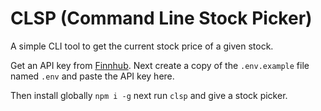 # CLSP (Command Line Stock Picker)

A simple CLI tool to get the current stock price of a given stock.

Get an API key from [Finnhub](https://finnhub.io/). Next create a copy of the `.env.example` file named `.env` and paste the API key here.
 
Then install globally `npm i -g` next run `clsp` and give a stock picker.

